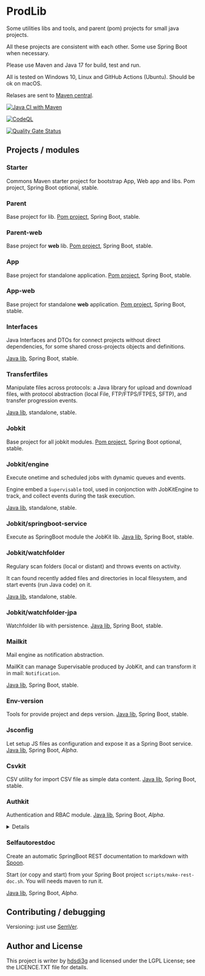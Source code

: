 # ProdLib

Some utilities libs and tools, and parent (pom) projects for small java projects.

All these projects are consistent with each other. Some use Spring Boot when necessary.

Please use Maven and Java 17 for build, test and run.

All is tested on Windows 10, Linux and GitHub Actions (Ubuntu). Should be ok on macOS.

Relases are sent to [Maven central](https://mvnrepository.com/artifact/tv.hd3g).

[![Java CI with Maven](https://github.com/hdsdi3g/prodlib/actions/workflows/maven-package.yml/badge.svg)](https://github.com/hdsdi3g/prodlib/actions/workflows/maven-package.yml)

[![CodeQL](https://github.com/hdsdi3g/prodlib/actions/workflows/codeql-analysis.yml/badge.svg)](https://github.com/hdsdi3g/prodlib/actions/workflows/codeql-analysis.yml)

[![Quality Gate Status](https://sonarcloud.io/api/project_badges/measure?project=hdsdi3g_prodlib&metric=alert_status)](https://sonarcloud.io/dashboard?id=hdsdi3g_prodlib)

## Projects / modules

### Starter

Commons Maven starter project for bootstrap App, Web app and libs. Pom project, Spring Boot optional, stable.

### Parent

Base project for lib. [Pom project](https://github.com/hdsdi3g/prodlib/blob/master/parent/pom.xml), Spring Boot, stable.

### Parent-web

Base project for **web** lib. [Pom project](https://github.com/hdsdi3g/prodlib/blob/master/parent-web/pom.xml), Spring Boot, stable.

### App

Base project for standalone application. [Pom project](https://github.com/hdsdi3g/prodlib/blob/master/app/pom.xml), Spring Boot, stable.

### App-web

Base project for standalone **web** application. [Pom project](https://github.com/hdsdi3g/prodlib/blob/master/app-web/pom.xml), Spring Boot, stable.

### Interfaces

Java Interfaces and DTOs for connect projects without direct dependencies, for some shared cross-projects objects and definitions.

[Java lib](https://github.com/hdsdi3g/prodlib/blob/master/interfaces/pom.xml), Spring Boot, stable.

### Transfertfiles

Manipulate files across protocols: a Java library for upload and download files, with protocol abstraction (local File, FTP/FTPS/FTPES, SFTP), and transfer progression events.

[Java lib](https://github.com/hdsdi3g/prodlib/blob/master/transfertfiles/pom.xml), standalone, stable.

### Jobkit

Base project for all jobkit modules. [Pom project](https://github.com/hdsdi3g/prodlib/blob/master/jobkit/pom.xml), Spring Boot optional, stable.

### Jobkit/engine

Execute onetime and scheduled jobs with dynamic queues and events.

Engine embed a `Supervisable` tool, used in conjonction with JobKitEngine to track, and collect events during the task execution. 

[Java lib](https://github.com/hdsdi3g/prodlib/blob/master/jobkit/engine/pom.xml), standalone, stable.

### Jobkit/springboot-service

Execute as SpringBoot module the JobKit lib. [Java lib](https://github.com/hdsdi3g/prodlib/blob/master/jobkit/springboot-service/pom.xml), Spring Boot, stable.

### Jobkit/watchfolder

Regulary scan folders (local or distant) and throws events on activity.

It can found recently added files and directories in local filesystem, and start events (run Java code) on it.

[Java lib](https://github.com/hdsdi3g/prodlib/blob/master/jobkit/watchfolder/pom.xml), standalone, stable.

### Jobkit/watchfolder-jpa

Watchfolder lib with persistence. [Java lib](https://github.com/hdsdi3g/prodlib/blob/master/jobkit/watchfolder-jpa/pom.xml), Spring Boot, stable.

### Mailkit

Mail engine as notification abstraction.

MailKit can manage Supervisable produced by JobKit, and can transform it in mail: `Notification`.

[Java lib](https://github.com/hdsdi3g/prodlib/blob/master/mailkit/pom.xml), Spring Boot, stable.

### Env-version

Tools for provide project and deps version. [Java lib](https://github.com/hdsdi3g/prodlib/blob/master/env-version/pom.xml), Spring Boot, stable.

### Jsconfig

Let setup JS files as configuration and expose it as a Spring Boot service. [Java lib](https://github.com/hdsdi3g/prodlib/blob/master/jsconfig/pom.xml), Spring Boot, _Alpha_.

### Csvkit

CSV utility for import CSV file as simple data content. [Java lib](https://github.com/hdsdi3g/prodlib/blob/master/csvkit/pom.xml), Spring Boot, stable.

### Authkit

Authentication and RBAC module. [Java lib](https://github.com/hdsdi3g/prodlib/blob/master/authkit/pom.xml), Spring Boot, _Alpha_.

<details>
AuthKit provide a backend API & logon front with:

- User/Group/Role/Right (access to a controller)/Right Context (access context limitation for a controller) as RBAC objects
- Cookie-less and persistence-less session based on JSON web tokens via an HTTP bearer.
- Cookie stateless/session less (same JWT from bearer) for non-REST purpose.
- Optional 2 factors auth (TOTP)
- Optional login by Active Directory via an LDAP auth
- A Role can required a specific IP address before it enable during a request
- Data persistance with the help of an Hibernate database compatible, like MySQL and H2.
- Strongly tested by integration tests (see SonarQube reports)
- An internal and systematic audit system on database, for trace any security/logon actions.
- A ciphered and isolated table for storing personal information (privacy). An user is only referenced by its auto-generated UUID. The username (login name) is only manipulated during logon operations.

AuthKit don't use Spring Security functions: it can be setup in addition for Spring Security.

It use Liquibase for setup/upgrade MySQL database, only if you don't want to use Hibernate to do it.

See more on `authkit` dir.
</details>

### Selfautorestdoc

Create an automatic SpringBoot REST documentation to markdown with [Spoon](http://spoon.gforge.inria.fr/).

Start (or copy and start) from your Spring Boot project `scripts/make-rest-doc.sh`. You will needs maven to run it.

[Java lib](https://github.com/hdsdi3g/prodlib/blob/master/selfautorestdoc/pom.xml), Spring Boot, _Alpha_.

## Contributing / debugging

Versioning: just use [SemVer](https://semver.org/).

## Author and License

This project is writer by [hdsdi3g](https://github.com/hdsdi3g) and licensed under the LGPL License; see the LICENCE.TXT file for details.
